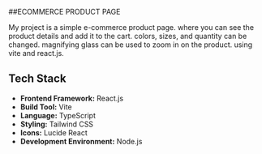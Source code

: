 ##ECOMMERCE PRODUCT PAGE

My project is a simple e-commerce product page.
where you can see the product details and add it to the cart.
colors, sizes, and quantity can be changed.
magnifying glass can be used to zoom in on the product.
 using vite and react.js.

## Tech Stack
- **Frontend Framework:** React.js
- **Build Tool:** Vite
- **Language:** TypeScript
- **Styling:** Tailwind CSS
- **Icons:** Lucide React
- **Development Environment:** Node.js

